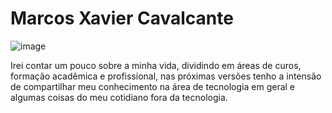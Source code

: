 # Marcos Xavier Cavalcante

![image](https://user-images.githubusercontent.com/12255005/117397325-4346a300-aed2-11eb-9f45-34661025b3df.png)

Irei contar um pouco sobre a minha vida, dividindo em áreas de curos, formação acadêmica e profissional, nas próximas versões tenho a intensão de compartilhar meu conhecimento na área de tecnologia em geral e algumas coisas do meu cotidiano fora da tecnologia.
